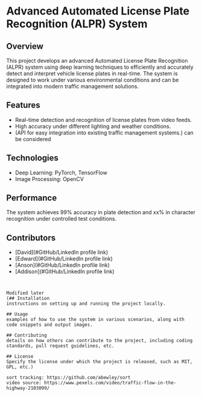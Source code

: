 # Advanced Automated License Plate Recognition (ALPR) System

## Overview
This project develops an advanced Automated License Plate Recognition (ALPR) system using deep learning techniques to efficiently and accurately detect and interpret vehicle license plates in real-time. The system is designed to work under various environmental conditions and can be integrated into modern traffic management solutions.

## Features
- Real-time detection and recognition of license plates from video feeds.
- High accuracy under different lighting and weather conditions.
- (API for easy integration into existing traffic management systems.) can be considered

## Technologies
- Deep Learning: PyTorch, TensorFlow
- Image Processing: OpenCV

## Performance
The system achieves 99% accuracy in plate detection and xx% in character recognition under controlled test conditions.

## Contributors
- [David](#GitHub/LinkedIn profile link)
- [Edward](#GitHub/LinkedIn profile link)
- [Anson](#GitHub/LinkedIn profile link)
- [Addison](#GitHub/LinkedIn profile link)

```


Modified later
(## Installation
instructions on setting up and running the project locally.

## Usage
examples of how to use the system in various scenarios, along with code snippets and output images.

## Contributing
details on how others can contribute to the project, including coding standards, pull request guidelines, etc.

## License
Specify the license under which the project is released, such as MIT, GPL, etc.)

sort tracking: https://github.com/abewley/sort
video source: https://www.pexels.com/video/traffic-flow-in-the-highway-2103099/

